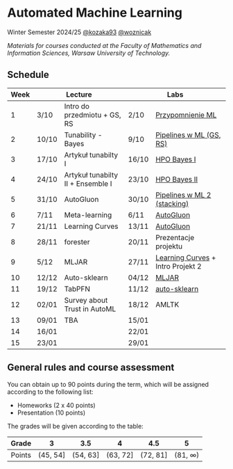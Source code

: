 # Automated Machine Learning

Winter Semester 2024/25 [@kozaka93](https://github.com/kozaka93) [@woznicak](https://github.com/woznicak)

*Materials for courses conducted at the Faculty of Mathematics and Information Sciences, Warsaw University of Technology.*

## Schedule

<table><thead>
  <tr>
    <th>Week</th>
    <th colspan="2">Lecture</th>
    <th colspan="2">Labs</th>
  </tr></thead>
<tbody>
  <tr>
    <td>1</td>
    <td>3/10</td>
    <td>Intro do przedmiotu + GS, RS</td>
    <td>2/10</td>
    <td><a href="https://github.com/kozaka93/2024Z-AutoML/tree/main/labs/lab01">Przypomnienie ML</a></td>
  </tr>
  <tr>
    <td>2</td>
    <td>10/10</td>
    <td>Tunability - Bayes</td>
    <td>9/10</td>
    <td><a href="https://github.com/kozaka93/2024Z-AutoML/tree/main/labs/lab01">Pipelines w ML (GS, RS)</a></td>
  </tr>
  <tr>
    <td>3</td>
    <td>17/10</td>
    <td>Artykuł tunabilty I</td>
    <td>16/10</td>
    <td><a href="https://github.com/kozaka93/2024Z-AutoML/tree/main/labs/lab03">HPO Bayes I</a></td>
  </tr>
  <tr>
    <td>4</td>
    <td>24/10</td>
    <td>Artykuł tunabilty II + Ensemble I</td>
    <td>23/10</td>
    <td><a href="https://github.com/kozaka93/2024Z-AutoML/tree/main/labs/lab03">HPO Bayes II</a></td>
  </tr>
  <tr>
    <td>5</td>
    <td>31/10</td>
    <td>AutoGluon</td>
    <td>30/10</td>
    <td><a href="https://github.com/kozaka93/2024Z-AutoML/tree/main/labs/lab05">Pipelines w ML 2 (stacking)</a></td>
  </tr>
  <tr>
    <td>6</td>
    <td>7/11</td>
    <td>Meta-learning</td>
    <td>6/11</td>
    <td><a href="https://github.com/kozaka93/2024Z-AutoML/tree/main/labs/lab06">AutoGluon</a></td>
  </tr>
  <tr>
    <td>7</td>
    <td>21/11</td>
    <td>Learning Curves</td>
    <td>13/11</td>
    <td><a href="https://github.com/kozaka93/2024Z-AutoML/tree/main/labs/lab06">AutoGluon</a></td>
  </tr>
  <tr>
    <td>8</td>
    <td>28/11</td>
    <td>forester</td>
    <td>20/11</td>
    <td>Prezentacje projektu</td>
  </tr>
  <tr>
    <td>9</td>
    <td>5/12</td>
    <td>MLJAR</td>
    <td>27/11</td>
    <td><A href="https://github.com/kozaka93/2024Z-AutoML/tree/main/labs/lab09">Learning Curves</a> + Intro Projekt 2</td>
  </tr>
  <tr>
    <td>10</td>
    <td>12/12</td>
    <td>Auto-sklearn</td>
    <td>04/12</td>
    <td><a href="https://github.com/kozaka93/2024Z-AutoML/tree/main/labs/lab10">MLJAR</a></td>
  </tr>
  <tr>
    <td>11</td>
    <td>19/12</td>
    <td>TabPFN</td>
    <td>11/12</td>
    <td><a href="https://github.com/kozaka93/2024Z-AutoML/tree/main/labs/lab11">auto-sklearn</a></td>
  </tr>
  <tr>
    <td>12</td>
    <td>02/01</td>
    <td>Survey about Trust in AutoML</td>
    <td>18/12</td>
    <td>AMLTK</td>
  </tr>
  <tr>
    <td>13</td>
    <td>09/01</td>
    <td>TBA</td>
    <td>15/01</td>
    <td></td>
  </tr>
  <tr>
    <td>14</td>
    <td>16/01</td>
    <td></td>
    <td>22/01</td>
    <td></td>
  </tr>
  <tr>
    <td>15</td>
    <td>23/01</td>
    <td></td>
    <td>29/01</td>
    <td></td>
  </tr>
</tbody></table>

## General rules and course assessment

You can obtain up to 90 points during the term, which will be assigned according to the following list:
- Homeworks (2 x 40 points)
- Presentation (10 points)

The grades will be given according to the table:

| Grade |  3 | 3.5 | 4 | 4.5 | 5 |
|:---:|:---:|:---:|:---:|:---:|:---:|
| Points   | (45, 54] | (54, 63] | (63, 72] | (72, 81] | (81, ∞) |
